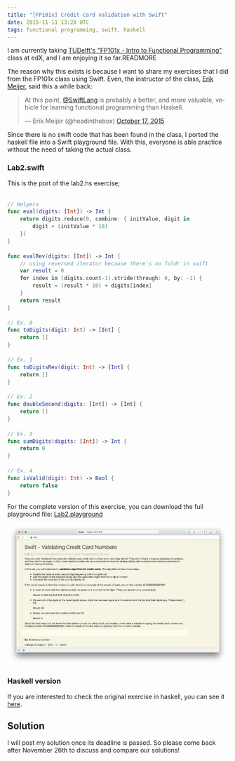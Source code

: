 ```yaml
---
title: "[FP101x] Credit card validation with Swift"
date: 2015-11-11 13:28 UTC
tags: functional programming, swift, haskell
---
```


I am currently taking [TUDelft's "FP101x - Intro to Functional Programming"](https://www.edx.org/course/introduction-functional-programming-delftx-fp101x-0) class at edX, and I am enjoying it so far.READMORE

The reason why this exists is because I want to share my exercises that I did from the FP101x class using Swift. Even, the instructor of the class, [Erik Meijer](https://twitter.com/headinthebox), said this a while back:

<blockquote class="twitter-tweet" lang="en"><p lang="en" dir="ltr">At this point, <a href="https://twitter.com/SwiftLang">@SwiftLang</a> is probably a better, and more valuable, vehicle for learning functional programming than Haskell.</p>&mdash; Erik Meijer (@headinthebox) <a href="https://twitter.com/headinthebox/status/655407294969196544">October 17, 2015</a></blockquote> <script async src="//platform.twitter.com/widgets.js" charset="utf-8"></script>

Since there is no swift code that has been found in the class, I ported the haskell file into a Swift playground file. With this, everyone is able practice without the need of taking the actual class.

### Lab2.swift

This is the port of the lab2.hs exercise;

```swift

// Helpers
func eval(digits: [Int]) -> Int {
    return digits.reduce(0, combine: { initValue, digit in
        digit + (initValue * 10)
    })
}

func evalRev(digits: [Int]) -> Int {
    // using reversed iterator because there's no foldr in swift
    var result = 0
    for index in (digits.count-1).stride(through: 0, by: -1) {
        result = (result * 10) + digits[index]
    }
    return result
}

// Ex. 0
func toDigits(digit: Int) -> [Int] {
    return []
}

// Ex. 1
func toDigitsRev(digit: Int) -> [Int] {
    return []
}

// Ex. 2
func doubleSecond(digits: [Int]) -> [Int] {
    return []
}

// Ex. 3
func sumDigits(digits: [Int]) -> Int {
    return 0
}

// Ex. 4
func isValid(digit: Int) -> Bool {
    return false
}
```

For the complete version of this exercise, you can download the full playground file: [Lab2.playground](2015-11-11-fp101x-swift/lab2.playground)

![playground](blog/2015-11-11-fp101x-swift/playground.png)

### Haskell version

If you are interested to check the original exercise in haskell, you can see it [here](2015-11-11-fp101x-swift/lab2.hs).

## Solution

I will post my solution once its deadline is passed. So please come back after November 26th to discuss and compare our solutions!
